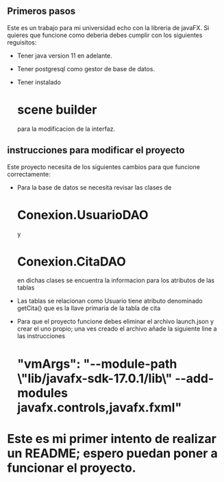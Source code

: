 ## Primeros pasos

Este es un trabajo para mi universidad echo con la libreria de javaFX. Si quieres que funcione como deberia debes cumplir con los siguientes reguisitos: 
- <p> Tener java version 11 en adelante.</p>
- <p> Tener postgresql como gestor de base de datos.</p>
- <p> Tener instalado <h1>scene builder</h1> para la modificacion de la interfaz.</p>

## instrucciones para modificar el proyecto
Este proyecto necesita de los siguientes cambios para que funcione correctamente:
- <p> Para la base de datos se necesita revisar las clases de <h1>Conexion.UsuarioDAO</h1> y <h1> Conexion.CitaDAO</h1> en dichas clases se encuentra la informacion para los atributos de las tablas</p>
- <p> Las tablas se relacionan como Usuario tiene atributo denominado getCita() que es la llave primaria de la tabla de cita </p>
- <p> Para que el proyecto funcione debes eliminar el archivo launch.json y crear el uno propio; una ves creado el archivo añade la siguiente line a las instrucciones <h1> "vmArgs": "--module-path \"lib/javafx-sdk-17.0.1/lib\" --add-modules javafx.controls,javafx.fxml" </h1> </p>

# Este es mi primer intento de realizar un README; espero puedan poner a funcionar el proyecto.